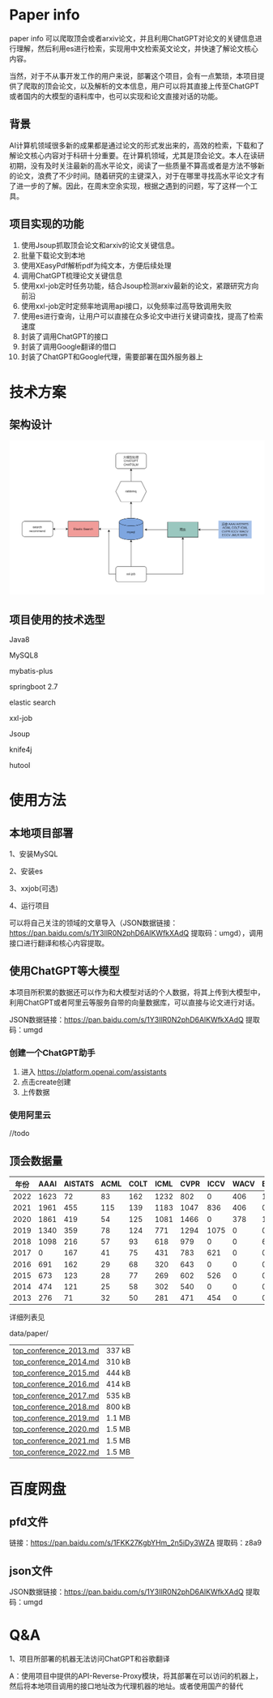 # Paper info

paper info 可以爬取顶会或者arxiv论文，并且利用ChatGPT对论文的关键信息进行理解，然后利用es进行检索，实现用中文检索英文论文，并快速了解论文核心内容。

当然，对于不从事开发工作的用户来说，部署这个项目，会有一点繁琐，本项目提供了爬取的顶会论文，以及解析的文本信息，用户可以将其直接上传至ChatGPT或者国内的大模型的语料库中，也可以实现和论文直接对话的功能。

## 背景

AI计算机领域很多新的成果都是通过论文的形式发出来的，高效的检索，下载和了解论文核心内容对于科研十分重要。在计算机领域，尤其是顶会论文。本人在读研初期，没有及时关注最新的高水平论文，阅读了一些质量不算高或者是方法不够新的论文，浪费了不少时间。随着研究的主键深入，对于在哪里寻找高水平论文才有了进一步的了解。因此，在周末空余实现，根据之遇到的问题，写了这样一个工具。

## 项目实现的功能

1. 使用Jsoup抓取顶会论文和arxiv的论文关键信息。
2. 批量下载论文到本地
3. 使用XEasyPdf解析pdf为纯文本，方便后续处理
4. 调用ChatGPT梳理论文关键信息
5. 使用xxl-job定时任务功能，结合Jsoup检测arxiv最新的论文，紧跟研究方向前沿
6. 使用xxl-job定时定频率地调用api接口，以免频率过高导致调用失败
7. 使用es进行查询，让用户可以直接在众多论文中进行关键词查找，提高了检索速度
8. 封装了调用ChatGPT的接口
9. 封装了调用Google翻译的借口
10. 封装了ChatGPT和Google代理，需要部署在国外服务器上

# 技术方案

## 架构设计

![tech-design](data/pics/tech-design.png)

## 项目使用的技术选型

Java8

MySQL8

mybatis-plus

springboot 2.7

elastic search

xxl-job

Jsoup

knife4j

hutool



# 使用方法

## 本地项目部署

1、安装MySQL

2、安装es

3、xxjob(可选)

4、运行项目



可以将自己关注的领域的文章导入（JSON数据链接：https://pan.baidu.com/s/1Y3IlR0N2phD6AlKWfkXAdQ 
提取码：umgd），调用接口进行翻译和核心内容提取。

## 使用ChatGPT等大模型

本项目所积累的数据还可以作为和大模型对话的个人数据，将其上传到大模型中，利用ChatGPT或者阿里云等服务自带的向量数据库，可以直接与论文进行对话。

JSON数据链接：https://pan.baidu.com/s/1Y3IlR0N2phD6AlKWfkXAdQ 
提取码：umgd

### 创建一个ChatGPT助手

1. 进入 https://platform.openai.com/assistants
2. 点击create创建
3. 上传数据

### 使用阿里云

//todo











## 顶会数据量

| 年份 | AAAI | AISTATS | ACML | COLT | ICML | CVPR | ICCV | WACV | ECCV | JMLR | NIPS | sum  |
| ---- | ---- | ------- | ---- | ---- | ---- | ---- | ---- | ---- | ---- | ---- | ---- | ---- |
| 2022 | 1623 | 72      | 83   | 162  | 1232 | 802  | 0    | 406  | 1645 | 351  | 2671 | 9047 |
| 2021 | 1961 | 455     | 115  | 139  | 1183 | 1047 | 836  | 406  | 0    | 289  | 2271 | 8702 |
| 2020 | 1861 | 419     | 54   | 125  | 1081 | 1466 | 0    | 378  | 1358 | 251  | 1897 | 8890 |
| 2019 | 1340 | 359     | 78   | 124  | 771  | 1294 | 1075 | 0    | 0    | 184  | 1426 | 6651 |
| 2018 | 1098 | 216     | 57   | 93   | 618  | 979  | 0    | 0    | 661  | 84   | 1006 | 4812 |
| 2017 | 0    | 167     | 41   | 75   | 431  | 783  | 621  | 0    | 0    | 231  | 677  | 3026 |
| 2016 | 691  | 162     | 29   | 68   | 320  | 643  | 0    | 0    | 0    | 234  | 566  | 2713 |
| 2015 | 673  | 123     | 28   | 77   | 269  | 602  | 526  | 0    | 0    | 118  | 401  | 2817 |
| 2014 | 474  | 121     | 25   | 58   | 302  | 540  | 0    | 0    | 0    | 120  | 406  | 2046 |
| 2013 | 276  | 71      | 32   | 50   | 281  | 471  | 454  | 0    | 0    | 115  | 357  | 2107 |



详细列表见

data/paper/

|                            |        |
| -------------------------- | ------ |
| [top_conference_2013.md]() | 337 kB |
| [top_conference_2014.md]() | 310 kB |
| [top_conference_2015.md]() | 444 kB |
| [top_conference_2016.md]() | 414 kB |
| [top_conference_2017.md]() | 535 kB |
| [top_conference_2018.md]() | 800 kB |
| [top_conference_2019.md]() | 1.1 MB |
| [top_conference_2020.md]() | 1.5 MB |
| [top_conference_2021.md]() | 1.5 MB |
| [top_conference_2022.md]() | 1.5 MB |

# 百度网盘

## pfd文件

链接：https://pan.baidu.com/s/1FKK27KgbYHm_2n5iDy3WZA 
提取码：z8a9



## json文件

JSON数据链接：https://pan.baidu.com/s/1Y3IlR0N2phD6AlKWfkXAdQ 
提取码：umgd



# Q&A

1、项目所部署的机器无法访问ChatGPT和谷歌翻译

A：使用项目中提供的API-Reverse-Proxy模块，将其部署在可以访问的机器上，然后将本地项目调用的接口地址改为代理机器的地址。或者使用国产的替代